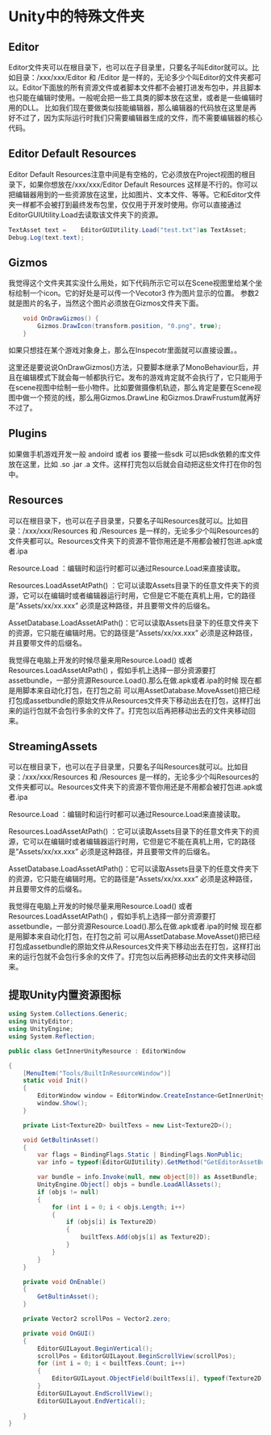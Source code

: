 # Unity中的特殊文件夹

## Editor

Editor文件夹可以在根目录下，也可以在子目录里，只要名子叫Editor就可以。比如目录：/xxx/xxx/Editor  和 /Editor 是一样的，无论多少个叫Editor的文件夹都可以。Editor下面放的所有资源文件或者脚本文件都不会被打进发布包中，并且脚本也只能在编辑时使用。一般呢会把一些工具类的脚本放在这里，或者是一些编辑时用的DLL。 比如我们现在要做类似技能编辑器，那么编辑器的代码放在这里是再好不过了，因为实际运行时我们只需要编辑器生成的文件，而不需要编辑器的核心代码。

## Editor Default Resources

Editor Default Resources注意中间是有空格的，它必须放在Project视图的根目录下，如果你想放在/xxx/xxx/Editor Default Resources 这样是不行的。你可以把编辑器用到的一些资源放在这里，比如图片、文本文件、等等。它和Editor文件夹一样都不会被打到最终发布包里，仅仅用于开发时使用。你可以直接通过EditorGUIUtility.Load去读取该文件夹下的资源。

```c#
TextAsset text = 	EditorGUIUtility.Load("test.txt")as TextAsset;
Debug.Log(text.text);
```

## Gizmos

我觉得这个文件夹其实没什么用处，如下代码所示它可以在Scene视图里给某个坐标绘制一个icon。它的好处是可以传一个Vecotor3 作为图片显示的位置。 参数2就是图片的名子，当然这个图片必须放在Gizmos文件夹下面。

```c#
    void OnDrawGizmos() {
        Gizmos.DrawIcon(transform.position, "0.png", true);
    }
```

如果只想挂在某个游戏对象身上，那么在Inspecotr里面就可以直接设置。。

这里还是要说说OnDrawGizmos()方法，只要脚本继承了MonoBehaviour后，并且在编辑模式下就会每一帧都执行它。发布的游戏肯定就不会执行了，它只能用于在scene视图中绘制一些小物件。比如要做摄像机轨迹，那么肯定是要在Scene视图中做一个预览的线，那么用Gizmos.DrawLine 和Gizmos.DrawFrustum就再好不过了。

## Plugins

如果做手机游戏开发一般 andoird 或者 ios 要接一些sdk 可以把sdk依赖的库文件 放在这里，比如 .so .jar .a 文件。这样打完包以后就会自动把这些文件打在你的包中。

## Resources

可以在根目录下，也可以在子目录里，只要名子叫Resources就可以。比如目录：/xxx/xxx/Resources  和 /Resources 是一样的，无论多少个叫Resources的文件夹都可以。Resources文件夹下的资源不管你用还是不用都会被打包进.apk或者.ipa

Resource.Load ：编辑时和运行时都可以通过Resource.Load来直接读取。

Resources.LoadAssetAtPath() ：它可以读取Assets目录下的任意文件夹下的资源，它可以在编辑时或者编辑器运行时用，它但是它不能在真机上用，它的路径是”Assets/xx/xx.xxx” 必须是这种路径，并且要带文件的后缀名。

AssetDatabase.LoadAssetAtPath()：它可以读取Assets目录下的任意文件夹下的资源，它只能在编辑时用。它的路径是”Assets/xx/xx.xxx” 必须是这种路径，并且要带文件的后缀名。

我觉得在电脑上开发的时候尽量来用Resource.Load() 或者 Resources.LoadAssetAtPath() ，假如手机上选择一部分资源要打assetbundle，一部分资源Resource.Load().那么在做.apk或者.ipa的时候 现在都是用脚本来自动化打包，在打包之前 可以用AssetDatabase.MoveAsset()把已经打包成assetbundle的原始文件从Resources文件夹下移动出去在打包，这样打出来的运行包就不会包行多余的文件了。打完包以后再把移动出去的文件夹移动回来。

## StreamingAssets

可以在根目录下，也可以在子目录里，只要名子叫Resources就可以。比如目录：/xxx/xxx/Resources  和 /Resources 是一样的，无论多少个叫Resources的文件夹都可以。Resources文件夹下的资源不管你用还是不用都会被打包进.apk或者.ipa

Resource.Load ：编辑时和运行时都可以通过Resource.Load来直接读取。

Resources.LoadAssetAtPath() ：它可以读取Assets目录下的任意文件夹下的资源，它可以在编辑时或者编辑器运行时用，它但是它不能在真机上用，它的路径是”Assets/xx/xx.xxx” 必须是这种路径，并且要带文件的后缀名。

AssetDatabase.LoadAssetAtPath()：它可以读取Assets目录下的任意文件夹下的资源，它只能在编辑时用。它的路径是”Assets/xx/xx.xxx” 必须是这种路径，并且要带文件的后缀名。

我觉得在电脑上开发的时候尽量来用Resource.Load() 或者 Resources.LoadAssetAtPath() ，假如手机上选择一部分资源要打assetbundle，一部分资源Resource.Load().那么在做.apk或者.ipa的时候 现在都是用脚本来自动化打包，在打包之前 可以用AssetDatabase.MoveAsset()把已经打包成assetbundle的原始文件从Resources文件夹下移动出去在打包，这样打出来的运行包就不会包行多余的文件了。打完包以后再把移动出去的文件夹移动回来。

## 提取Unity内置资源图标

```c#
using System.Collections.Generic;
using UnityEditor;
using UnityEngine;
using System.Reflection;

public class GetInnerUnityResource : EditorWindow

{
    [MenuItem("Tools/BuiltInResourceWindow")]
    static void Init()
    {
        EditorWindow window = EditorWindow.CreateInstance<GetInnerUnityResource>();
        window.Show();
    }

    private List<Texture2D> builtTexs = new List<Texture2D>();

    void GetBultinAsset()
    {
        var flags = BindingFlags.Static | BindingFlags.NonPublic;
        var info = typeof(EditorGUIUtility).GetMethod("GetEditorAssetBundle", flags);

        var bundle = info.Invoke(null, new object[0]) as AssetBundle;
        UnityEngine.Object[] objs = bundle.LoadAllAssets();
        if (objs != null)
        {
            for (int i = 0; i < objs.Length; i++)
            {
                if (objs[i] is Texture2D)
                {
                    builtTexs.Add(objs[i] as Texture2D);
                }
            }
        }
    }

    private void OnEnable()
    {
        GetBultinAsset();
    }

    private Vector2 scrollPos = Vector2.zero;

    private void OnGUI()
    {
        EditorGUILayout.BeginVertical();
        scrollPos = EditorGUILayout.BeginScrollView(scrollPos);
        for (int i = 0; i < builtTexs.Count; i++)
        {
            EditorGUILayout.ObjectField(builtTexs[i], typeof(Texture2D));
        }
        EditorGUILayout.EndScrollView();
        EditorGUILayout.EndVertical();
        
    }
}

```

